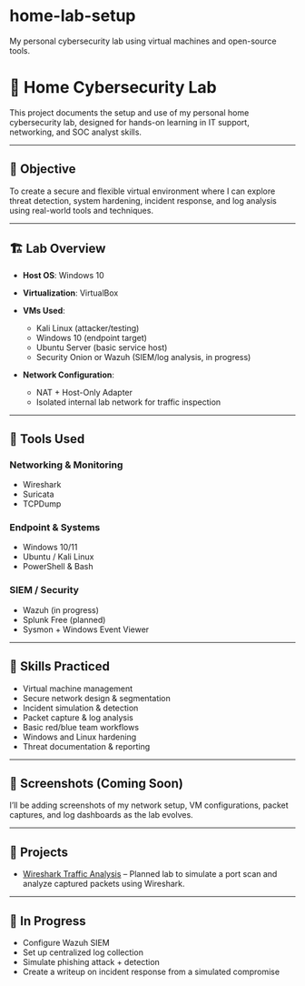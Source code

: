 # home-lab-setup
My personal cybersecurity lab using virtual machines and open-source tools.

# 🧪 Home Cybersecurity Lab

This project documents the setup and use of my personal home cybersecurity lab, designed for hands-on learning in IT support, networking, and SOC analyst skills.

---

## 🎯 Objective

To create a secure and flexible virtual environment where I can explore threat detection, system hardening, incident response, and log analysis using real-world tools and techniques.

---

## 🏗️ Lab Overview

- **Host OS**: Windows 10  
- **Virtualization**: VirtualBox  
- **VMs Used**:
  - Kali Linux (attacker/testing)
  - Windows 10 (endpoint target)
  - Ubuntu Server (basic service host)
  - Security Onion or Wazuh (SIEM/log analysis, in progress)

- **Network Configuration**:  
  - NAT + Host-Only Adapter  
  - Isolated internal lab network for traffic inspection

---

## 🧰 Tools Used

### Networking & Monitoring  
- Wireshark  
- Suricata  
- TCPDump  

### Endpoint & Systems  
- Windows 10/11  
- Ubuntu / Kali Linux  
- PowerShell & Bash  

### SIEM / Security  
- Wazuh (in progress)  
- Splunk Free (planned)  
- Sysmon + Windows Event Viewer

---

## 🔐 Skills Practiced

- Virtual machine management  
- Secure network design & segmentation  
- Incident simulation & detection  
- Packet capture & log analysis  
- Basic red/blue team workflows  
- Windows and Linux hardening  
- Threat documentation & reporting

---

## 📸 Screenshots (Coming Soon)

I’ll be adding screenshots of my network setup, VM configurations, packet captures, and log dashboards as the lab evolves.

---

## 📂 Projects

- [Wireshark Traffic Analysis](./wireshark-traffic-analysis.md) – Planned lab to simulate a port scan and analyze captured packets using Wireshark.

---

## 🚧 In Progress

- Configure Wazuh SIEM  
- Set up centralized log collection  
- Simulate phishing attack + detection  
- Create a writeup on incident response from a simulated compromise
